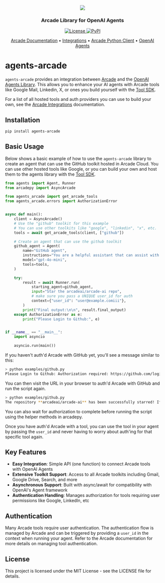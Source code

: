 <h3 align="center">
  <a name="readme-top"></a>
  <img
    src="https://docs.arcade.dev/images/logo/arcade-logo.png"
  >
</h3>
<div align="center">
  <h3>Arcade Library for OpenAI Agents</h3>
    <a href="https://github.com/your-organization/agents-arcade/blob/main/LICENSE">
  <img src="https://img.shields.io/badge/License-MIT-yellow.svg" alt="License">
</a>
  <a href="https://pypi.org/project/agents-arcade/">
    <img src="https://img.shields.io/pypi/v/agents-arcade.svg" alt="PyPI">
  </a>
</div>

<p align="center">
    <a href="https://docs.arcade.dev" target="_blank">Arcade Documentation</a> •
    <a href="https://docs.arcade.dev/toolkits" target="_blank">Integrations</a> •
    <a href="https://github.com/ArcadeAI/arcade-py" target="_blank">Arcade Python Client</a> •
    <a href="https://platform.openai.com/docs/guides/agents" target="_blank">OpenAI Agents</a>
</p>

# agents-arcade

`agents-arcade` provides an integration between [Arcade](https://docs.arcade.dev) and the [OpenAI Agents Library](https://github.com/openai/openai-python). This allows you to enhance your AI agents with Arcade tools like Google Mail, Linkedin, X, or ones you build yourself with the [Tool SDK](https://github.com/ArcadeAI/arcade-ai).

For a list of all hosted tools and auth providers you can use to build your own, see the [Arcade Integrations](https://docs.arcade.dev/toolkits) documentation.

## Installation

```bash
pip install agents-arcade
```

## Basic Usage

Below shows a basic example of how to use the `agents-arcade` library to create an agent that can use the
GitHub toolkit hosted in Arcade Cloud. You can use other hosted tools like Google, or you can build your own
and host them to the agents library with the [Tool SDK](https://github.com/ArcadeAI/arcade-ai).

```python
from agents import Agent, Runner
from arcadepy import AsyncArcade

from agents_arcade import get_arcade_tools
from agents_arcade.errors import AuthorizationError


async def main():
    client = AsyncArcade()
    # Use the "github" toolkit for this example
    # You can use other toolkits like "google", "linkedin", "x", etc.
    tools = await get_arcade_tools(client, ["github"])

    # Create an agent that can use the github toolkit
    github_agent = Agent(
        name="GitHub agent",
        instructions="You are a helpful assistant that can assist with GitHub API calls.",
        model="gpt-4o-mini",
        tools=tools,
    )

    try:
        result = await Runner.run(
            starting_agent=github_agent,
            input="Star the arcadeai/arcade-ai repo",
            # make sure you pass a UNIQUE user_id for auth
            context={"user_id": "user@example.comiii"},
        )
        print("Final output:\n\n", result.final_output)
    except AuthorizationError as e:
        print("Please Login to Github:", e)


if __name__ == "__main__":
    import asyncio

    asyncio.run(main())
```

If you haven't auth'd Arcade with GitHub yet, you'll see a message similar to this:

```bash
> python examples/github.py
Please Login to Github: Authorization required: https://github.com/login/oauth/authorize...
```

You can then visit the URL in your browser to auth'd Arcade with GitHub and run the script again.

```bash
> python examples/github.py
The repository **arcadeai/arcade-ai** has been successfully starred! If you need any more assistance, feel free to ask.
```

You can also wait for authorization to complete before running the script using the helper
methods in arcadepy.

Once you have auth'd Arcade with a tool, you can use the tool in your agent by passing the `user_id`
and never having to worry about auth'ing for that specific tool again.

## Key Features

-   **Easy Integration**: Simple API (one function) to connect Arcade tools with OpenAI Agents
-   **Extensive Toolkit Support**: Access to all Arcade toolkits including Gmail, Google Drive, Search, and more
-   **Asynchronous Support**: Built with async/await for compatibility with OpenAI's Agent framework
-   **Authentication Handling**: Manages authorization for tools requiring user permissions like Google, LinkedIn, etc

## Authentication

Many Arcade tools require user authentication. The authentication flow is managed by Arcade and can be triggered by providing a `user_id` in the context when running your agent. Refer to the Arcade documentation for more details on managing tool authentication.

## License

This project is licensed under the MIT License - see the LICENSE file for details.
